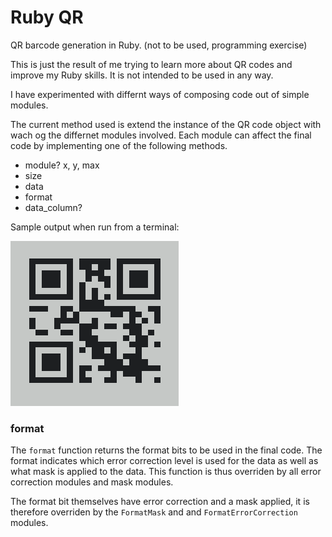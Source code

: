 Ruby QR
=======

QR barcode generation in Ruby. (not to be used, programming exercise)

This is just the result of me trying to learn more about QR codes and improve my Ruby skills. It is not intended to be used in any way.

I have experimented with differnt ways of composing code out of simple modules.

The current method used is extend the instance of the QR code object with wach og the differnet modules involved. Each module can affect the final code by implementing one of the following methods.
 * module? x, y, max
 * size
 * data
 * format
 * data_column?

Sample output when run from a terminal:

![Sample](http://github.com/trevorpower/ruby-qr/raw/master/sample.png)

### format
The `format` function returns the format bits to be used in the final code. The format indicates which error correction level is used for the data as well as what mask is applied to the data. This function is thus overriden by all error correction modules and mask modules.

The format bit themselves have error correction and a mask applied, it is therefore overriden by the `FormatMask` and and `FormatErrorCorrection` modules. 